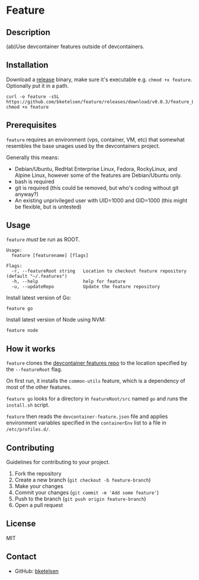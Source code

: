 # Feature

## Description
(ab)Use devcontainer features outside of devcontainers.

## Installation
Download a [release](https://github.com/bketelsen/feature/releases) binary, make sure it's executable e.g. `chmod +x feature`. Optionally put it in a path.

```
curl -o feature -sSL https://github.com/bketelsen/feature/releases/download/v0.0.3/feature_Linux_x86_64
chmod +x feature
```

## Prerequisites

`feature` requires an environment (vps, container, VM, etc) that somewhat resembles the base unages used by the devcontainers project.

Generally this means:
* Debian/Ubuntu, RedHat Enterprise Linux, Fedora, RockyLinux, and Alpine Linux, however some of the features are Debian/Ubuntu only.
* bash is required
* git is required (this could be removed, but who's coding without git anyway?)
* An existing unprivileged user with UID=1000 and GID=1000 (this might be flexible, but is untested)

## Usage

`feature` *must* be run as ROOT.

```
Usage:
  feature [featurename] [flags]

Flags:
  -r, --featureRoot string   Location to checkout feature repository (default "~/.features")
  -h, --help                 help for feature
  -u, --updateRepo           Update the feature repository
```

Install latest version of Go:
```
feature go
```
Install latest version of Node using NVM:
```
feature node
```

## How it works

`feature` clones the [devcontainer features repo](https://github.com/devcontainers/features) to the location specified by the `--featureRoot` flag. 

On first run, it installs the `common-utils` feature, which is a dependency of most of the other features.

`feature go` looks for a directory in `featureRoot/src` named `go` and runs the `install.sh` script.

`feature` then reads the `devcontainer-feature.json` file and applies environment variables specified in the `containerEnv` list to a file in `/etc/profiles.d/`.


## Contributing
Guidelines for contributing to your project.

1. Fork the repository
2. Create a new branch (`git checkout -b feature-branch`)
3. Make your changes
4. Commit your changes (`git commit -m 'Add some feature'`)
5. Push to the branch (`git push origin feature-branch`)
6. Open a pull request

## License
MIT

## Contact

- GitHub: [bketelsen](https://github.com/bketelsen)